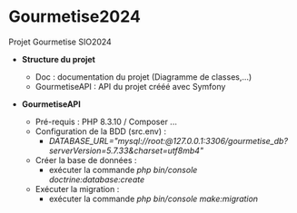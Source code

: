 # Gourmetise2024
Projet Gourmetise SIO2024

- **Structure du projet**  
    - Doc : documentation du projet (Diagramme de classes,...)
    - GourmetiseAPI : API du projet crééé avec Symfony  


- **GourmetiseAPI**
    - Pré-requis : PHP 8.3.10 / Composer ...
    - Configuration de la BDD (src\.env) :  
    	- *DATABASE_URL="mysql://root:@127.0.0.1:3306/gourmetise_db?serverVersion=5.7.33&charset=utf8mb4"*
    - Créer la base de données :  
    	- exécuter la commande *php bin/console doctrine:database:create*
    - Exécuter la migration :  
    	- exécuter la commande *php bin/console make:migration*
      
